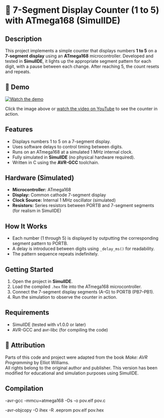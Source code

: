 # 🔢 7-Segment Display Counter (1 to 5) with ATmega168 (SimulIDE)

## Description

This project implements a simple counter that displays numbers **1 to 5** on a **7-segment display** using an **ATmega168** microcontroller. Developed and tested in **SimulIDE**, it lights up the appropriate segment pattern for each digit, with a pause between each change. After reaching 5, the count resets and repeats.


## 🎥 Demo

[![Watch the demo](https://img.youtube.com/vi/fun6AKGC84E/0.jpg)](https://www.youtube.com/watch?v=fun6AKGC84E)

Click the image above or [watch the video on YouTube](https://www.youtube.com/watch?v=fun6AKGC84E) to see the counter in action.

## Features

- Displays numbers 1 to 5 on a 7-segment display.
- Uses software delays to control timing between digits.
- Runs on an ATmega168 at a simulated 1 MHz internal clock.
- Fully simulated in **SimulIDE** (no physical hardware required).
- Written in C using the **AVR-GCC** toolchain.

## Hardware (Simulated)

- **Microcontroller:** ATmega168
- **Display:** Common cathode 7-segment display 
- **Clock Source:** Internal 1 MHz oscillator (simulated)
- **Resistors:** Series resistors between PORTB and 7-segment segments (for realism in SimulIDE)

## How It Works

- Each number (1 through 5) is displayed by outputting the corresponding segment pattern to PORTB.
- A delay is introduced between digits using `_delay_ms()` for readability.
- The pattern sequence repeats indefinitely.

## Getting Started

1. Open the project in **SimulIDE**.
2. Load the compiled `.hex` file into the ATmega168 microcontroller.
3. Connect the 7-segment display segments (A–G) to PORTB (PB7–PB1).
4. Run the simulation to observe the counter in action.

## Requirements

- SimulIDE (tested with v1.0.0 or later)
- AVR-GCC and avr-libc (for compiling the code)

## 📘 Attribution

Parts of this code and project were adapted from the book *Make: AVR Programming* by Elliot Williams.  
All rights belong to the original author and publisher. This version has been modified for educational and simulation purposes using SimulIDE.

  
## Compilation 

-avr-gcc -mmcu=atmega168 -Os -o pov.elf pov.c

-avr-objcopy -O ihex -R .eeprom pov.elf pov.hex
